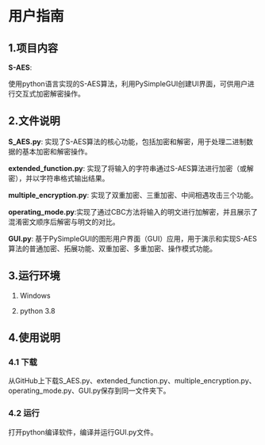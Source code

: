 # 用户指南


## 1.项目内容

**S-AES**:

使用python语言实现的S-AES算法，利用PySimpleGUI创建UI界面，可供用户进行交互式加密解密操作。



## 2.文件说明
**S_AES.py**: 实现了S-AES算法的核心功能，包括加密和解密，用于处理二进制数据的基本加密和解密操作。

**extended_function.py**: 实现了将输入的字符串通过S-AES算法进行加密（或解密），并以字符串格式输出结果。

**multiple_encryption.py**: 实现了双重加密、三重加密、中间相遇攻击三个功能。

**operating_mode.py**:实现了通过CBC方法将输入的明文进行加解密，并且展示了混淆密文顺序后解密与明文的对比。

**GUI.py**: 基于PySimpleGUI的图形用户界面（GUI）应用，用于演示和实现S-AES算法的普通加密、拓展功能、双重加密、多重加密、操作模式功能。



## 3.运行环境

  1. Windows

  2. python  3.8




## 4.使用说明

### 4.1  下载

从GitHub上下载S_AES.py、extended_function.py、multiple_encryption.py、operating_mode.py、GUI.py保存到同一文件夹下。

### 4.2  运行

打开python编译软件，编译并运行GUI.py文件。
